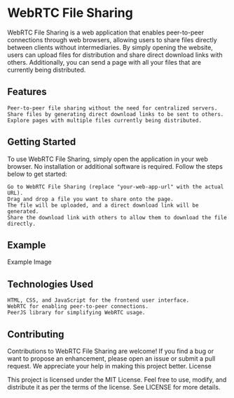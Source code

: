 # WebRTC File Sharing

WebRTC File Sharing is a web application that enables peer-to-peer connections through web browsers, allowing users to share files directly between clients without intermediaries. By simply opening the website, users can upload files for distribution and share direct download links with others. Additionally, you can send a page with all your files that are currently being distributed.

## Features

    Peer-to-peer file sharing without the need for centralized servers.
    Share files by generating direct download links to be sent to others.
    Explore pages with multiple files currently being distributed.

## Getting Started

To use WebRTC File Sharing, simply open the application in your web browser. No installation or additional software is required. Follow the steps below to get started:

    Go to WebRTC File Sharing (replace "your-web-app-url" with the actual URL).
    Drag and drop a file you want to share onto the page.
    The file will be uploaded, and a direct download link will be generated.
    Share the download link with others to allow them to download the file directly.

## Example

Example Image

## Technologies Used

    HTML, CSS, and JavaScript for the frontend user interface.
    WebRTC for enabling peer-to-peer connections.
    PeerJS library for simplifying WebRTC usage.

## Contributing

Contributions to WebRTC File Sharing are welcome! If you find a bug or want to propose an enhancement, please open an issue or submit a pull request. We appreciate your help in making this project better.
License

This project is licensed under the MIT License. Feel free to use, modify, and distribute it as per the terms of the license. See LICENSE for more details.
